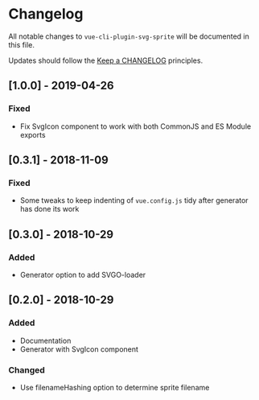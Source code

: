# Changelog

All notable changes to `vue-cli-plugin-svg-sprite` will be documented in this file.

Updates should follow the [Keep a CHANGELOG](http://keepachangelog.com/) principles.

## [1.0.0] - 2019-04-26

### Fixed
- Fix SvgIcon component to work with both CommonJS and ES Module exports

## [0.3.1] - 2018-11-09

### Fixed
- Some tweaks to keep indenting of `vue.config.js` tidy after generator has done its work

## [0.3.0] - 2018-10-29

### Added
- Generator option to add SVGO-loader

## [0.2.0] - 2018-10-29

### Added
- Documentation
- Generator with SvgIcon component

### Changed
- Use filenameHashing option to determine sprite filename
